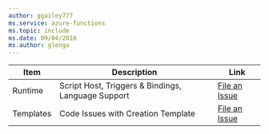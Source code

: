 ```yaml
---
author: ggailey777
ms.service: azure-functions
ms.topic: include
ms.date: 09/04/2018
ms.author: glenga
---
```

| Item | Description | Link |
| --- | --- | --- |
| Runtime |Script Host, Triggers & Bindings, Language Support |[File an Issue](https://github.com/Azure/azure-webjobs-sdk-script/issues) |
| Templates |Code Issues with Creation Template |[File an Issue](https://github.com/Azure/azure-webjobs-sdk-templates/issues) |
